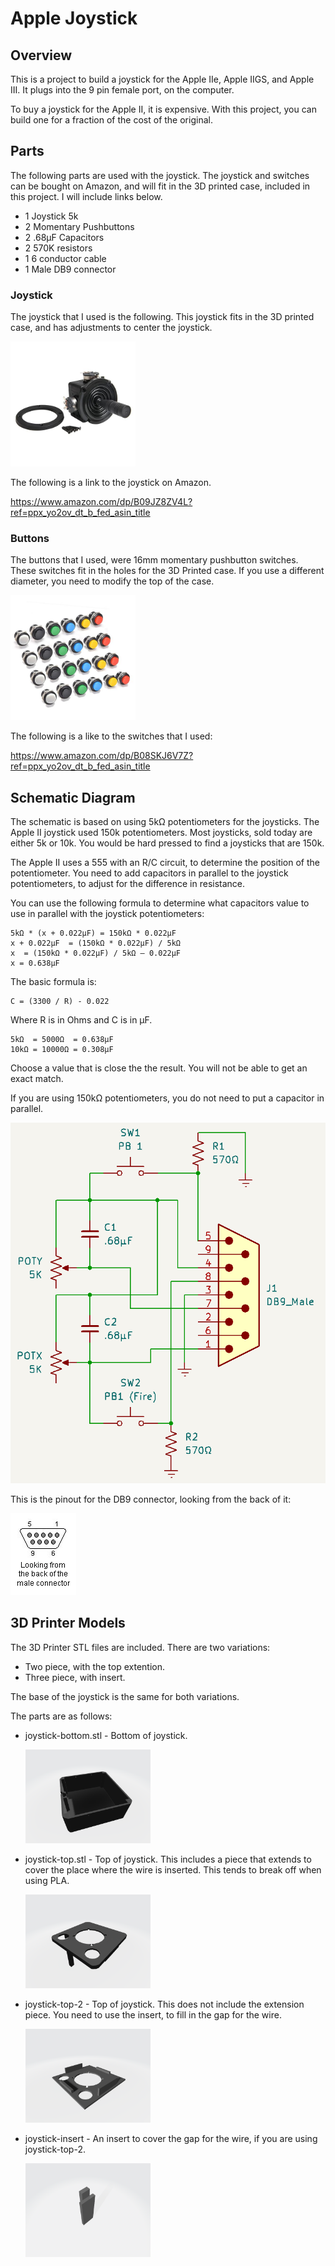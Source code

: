 # Apple Joystick

## Overview

This is a project to build a joystick for the Apple IIe, Apple IIGS, and Apple III. It
plugs into the 9 pin female port, on the computer.

To buy a joystick for the Apple II, it is expensive. With this project, you can build
one for a fraction of the cost of the original.

## Parts

The following parts are used with the joystick. The joystick and switches can be bought
on Amazon, and will fit in the 3D printed case, included in this project. I will include
links below.

* 1 Joystick 5k
* 2 Momentary Pushbuttons
* 2 .68µF Capacitors
* 2 570K resistors
* 1 6 conductor cable
* 1 Male DB9 connector

### Joystick

The joystick that I used is the following. This joystick fits in the 3D printed case, and has
adjustments to center the joystick.

<img src="images/joystick.jpg" alt="Joystick" width="200"/>

The following is a link to the joystick on Amazon.

https://www.amazon.com/dp/B09JZ8ZV4L?ref=ppx_yo2ov_dt_b_fed_asin_title

### Buttons

The buttons that I used, were 16mm momentary pushbutton switches. These switches fit in the
holes for the 3D Printed case. If you use a different diameter, you need to modify the
top of the case.

<img src="images/buttons.jpg" alt="Buttons" width="200"/>

The following is a like to the switches that I used:

https://www.amazon.com/dp/B08SKJ6V7Z?ref=ppx_yo2ov_dt_b_fed_asin_title

## Schematic Diagram

The schematic is based on using 5kΩ potentiometers for the joysticks. The Apple II joystick
used 150k potentiometers. Most joysticks, sold today are either 5k or 10k. You would be hard
pressed to find a joysticks that are 150k.

The Apple II uses a 555 with an R/C circuit, to determine the position of the potentiometer.
You need to add capacitors in parallel to the joystick potentiometers, to adjust for the 
difference in resistance.

You can use the following formula to determine what capacitors value to use in parallel with
the joystick potentiometers:

    5kΩ * (x + 0.022μF) = 150kΩ * 0.022μF
    x + 0.022μF  = (150kΩ * 0.022μF) / 5kΩ
    x  = (150kΩ * 0.022μF) / 5kΩ – 0.022μF
    x = 0.638μF

The basic formula is:

    C = (3300 / R) - 0.022

Where R is in Ohms and C is in μF.

    5kΩ  = 5000Ω  = 0.638μF
    10kΩ = 10000Ω = 0.308μF

Choose a value that is close the the result. You will not be able to get an exact match.

If you are using 150kΩ potentiometers, you do not need to put a capacitor in parallel.

![Schematic](images/schematic.png "Schematic")

This is the pinout for the DB9 connector, looking from the back of it:

![DB9](images/DB9.png "DB9")

## 3D Printer Models

The 3D Printer STL files are included. There are two variations:

* Two piece, with the top extention.
* Three piece, with insert.

The base of the joystick is the same for both variations.

The parts are as follows:

* joystick-bottom.stl - Bottom of joystick.

   <img src="images/joystick-bottom.png" alt="Joystick Bottom" width="200"/>

* joystick-top.stl - Top of joystick. This includes a piece that extends to cover
the place where the wire is inserted.  This tends to break off when using
PLA.

   <img src="images/joystick-top.png" alt="Joystick Top" width="200"/>

* joystick-top-2 - Top of joystick. This does not include the extension piece.
You need to use the insert, to fill in the gap for the wire.

   <img src="images/joystick-top-2.png" alt="Joystick Top 2" width="200"/>

* joystick-insert - An insert to cover the gap for the wire, if you are using
joystick-top-2.

   <img src="images/joystick-insert.png" alt="Joystick Insert" width="200"/>
